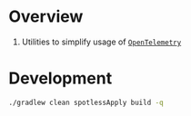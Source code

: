 # Overview

1. Utilities to simplify usage of [`OpenTelemetry`](https://github.com/open-telemetry/opentelemetry-java)


# Development

```sh
./gradlew clean spotlessApply build -q
```
